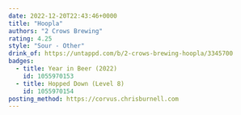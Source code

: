 ```yaml
---
date: 2022-12-20T22:43:46+0000
title: "Hoopla"
authors: "2 Crows Brewing"
rating: 4.25
style: "Sour - Other"
drink_of: https://untappd.com/b/2-crows-brewing-hoopla/3345700
badges:
  - title: Year in Beer (2022)
    id: 1055970153
  - title: Hopped Down (Level 8)
    id: 1055970154
posting_method: https://corvus.chrisburnell.com
---
```

